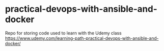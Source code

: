# practical-devops-with-ansible-and-docker
Repo for storing code used to learn with the Udemy class https://www.udemy.com/learning-path-practical-devops-with-ansible-and-docker/
